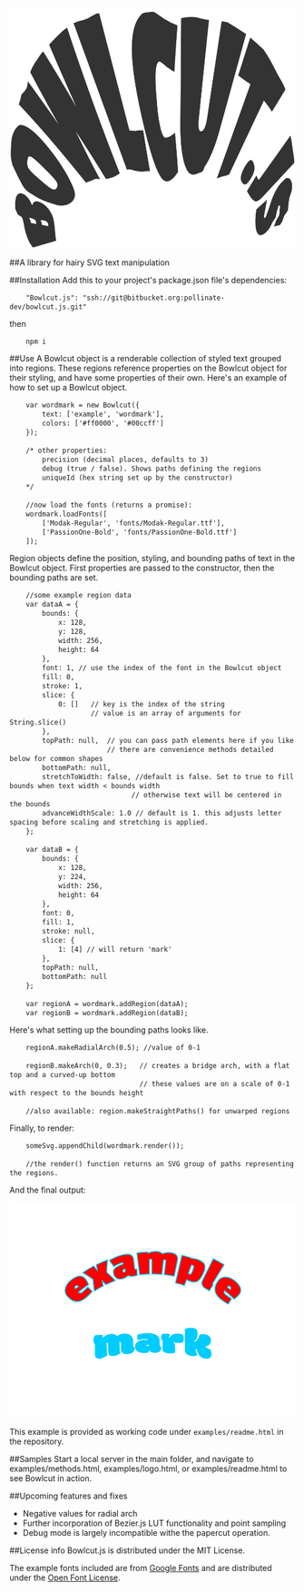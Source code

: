 ![Alt](./examples/logo.svg "The project logo")

##A library for hairy SVG text manipulation

##Installation
Add this to your project's package.json file's dependencies:
```
	"Bowlcut.js": "ssh://git@bitbucket.org:pollinate-dev/bowlcut.js.git"
```
then
```
	npm i
```

##Use
A Bowlcut object is a renderable collection of styled text grouped into regions. These regions reference properties on the Bowlcut object for their styling, and have some properties of their own. Here's an example of how to set up a Bowlcut object.

```
	var wordmark = new Bowlcut({
		text: ['example', 'wordmark'],
		colors: ['#ff0000', '#00ccff']
	});

	/* other properties:
		precision (decimal places, defaults to 3)
		debug (true / false). Shows paths defining the regions
		uniqueId (hex string set up by the constructor)
	*/

	//now load the fonts (returns a promise):
	wordmark.loadFonts([
		['Modak-Regular', 'fonts/Modak-Regular.ttf'],
		['PassionOne-Bold', 'fonts/PassionOne-Bold.ttf']
	]);

```

Region objects define the position, styling, and bounding paths of text in the Bowlcut object. First properties are passed to the constructor, then the bounding paths are set.

```
	//some example region data
	var dataA = {
		bounds: {
			x: 128,
			y: 128,
			width: 256,
			height: 64
		},
		font: 1, // use the index of the font in the Bowlcut object
		fill: 0,
		stroke: 1,
		slice: {
			0: []	// key is the index of the string
					// value is an array of arguments for String.slice()
		},
		topPath: null,	// you can pass path elements here if you like
						// there are convenience methods detailed below for common shapes
		bottomPath: null,
		stretchToWidth: false, //default is false. Set to true to fill bounds when text width < bounds width
							  // otherwise text will be centered in the bounds
		advanceWidthScale: 1.0 // default is 1. this adjusts letter spacing before scaling and stretching is applied.
	};

	var dataB = {
		bounds: {
			x: 128,
			y: 224,
			width: 256,
			height: 64
		},
		font: 0,
		fill: 1,
		stroke: null,
		slice: {
			1: [4] // will return 'mark'
		},
		topPath: null,
		bottomPath: null
	};

	var regionA = wordmark.addRegion(dataA);
	var regionB = wordmark.addRegion(dataB);
```

Here's what setting up the bounding paths looks like.

```
	regionA.makeRadialArch(0.5); //value of 0-1

	regionB.makeArch(0, 0.3);	// creates a bridge arch, with a flat top and a curved-up bottom
								// these values are on a scale of 0-1 with respect to the bounds height

	//also available: region.makeStraightPaths() for unwarped regions
```

Finally, to render:

```
	someSvg.appendChild(wordmark.render());

	//the render() function returns an SVG group of paths representing the regions.
```

And the final output:

![Alt](./examples/readme-output.svg "Example Bowlcut image")

This example is provided as working code under `examples/readme.html` in the repository.

##Samples
Start a local server in the main folder, and navigate to examples/methods.html, examples/logo.html, or examples/readme.html to see Bowlcut in action.

##Upcoming features and fixes
- Negative values for radial arch
- Further incorporation of Bezier.js LUT functionality and point sampling
- Debug mode is largely incompatible withe the papercut  operation.

##License info
Bowlcut.js is distributed under the MIT License.

The example fonts included are from [Google Fonts](fonts.google.com) and are distributed under the [Open Font License](http://scripts.sil.org/cms/scripts/page.php?site_id=nrsi&id=OFL_web).
